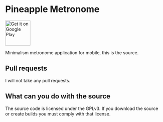 # Pineapple Metronome

[<img src="https://play.google.com/intl/en_us/badges/images/generic/en-play-badge.png"
      alt="Get it on Google Play"
      height="80">](https://play.google.com/store/apps/details?id=net.blumia.pineapple.metronome)

Minimalism metronome application for mobile, this is the source.

## Pull requests

I will not take any pull requests.

## What can you do with the source

The source code is licensed under the GPLv3. If you download the source or create builds you must comply with that license.
